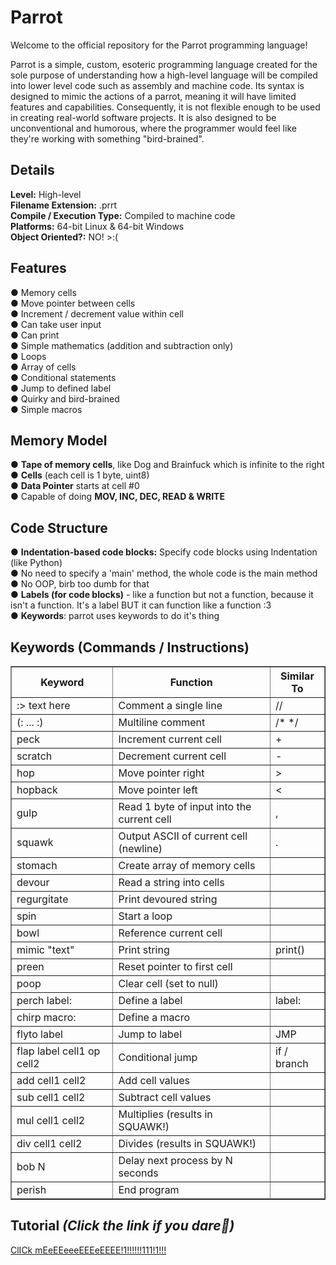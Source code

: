 # Parrot
Welcome to the official repository for the Parrot programming language!

Parrot is a simple, custom, esoteric programming language created for the sole purpose of
understanding how a high-level language will be compiled into lower level code such as assembly and
machine code. Its syntax is designed to mimic the actions of a parrot, meaning it will have limited features
and capabilities. Consequently, it is not flexible enough to be used in creating real-world software projects. It
is also designed to be unconventional and humorous, where the programmer would feel like they're working
with something "bird-brained".

<h2>Details</h2>
<b>Level:</b> High-level</br>
<b>Filename Extension:</b> .prrt</br>
<b>Compile / Execution Type:</b> Compiled to machine code</br>
<b>Platforms:</b> 64-bit Linux & 64-bit Windows</br>
<b>Object Oriented?:</b> NO! >:( </br>

<h2>Features</h2>
●	Memory cells</br>
●	Move pointer between cells</br>
●	Increment / decrement value within cell</br>
●	Can take user input</br>
●	Can print</br>
●	Simple mathematics (addition and subtraction only)</br>
●	Loops</br>
●	Array of cells</br>
●	Conditional statements</br>
●	Jump to defined label</br>
●	Quirky and bird-brained</br>
●	Simple macros</br>

<h2>Memory Model</h2>
●	<b>Tape of memory cells</b>, like Dog and Brainfuck which is infinite to the right</br>
●	<b>Cells</b> (each cell is 1 byte, uint8)</br>
●	<b>Data Pointer</b> starts at cell #0</br>
●	Capable of doing <b>MOV, INC, DEC, READ & WRITE</b></br>

<h2>Code Structure</h2>
●	<b>Indentation-based code blocks:</b> Specify code blocks using Indentation (like Python)</br>
●	No need to specify a 'main' method, the whole code is the main method</br>
●	No OOP, birb too dumb for that</br>
●	<b>Labels (for code blocks)</b> - like a function but not a function, because it isn't a function. It's a label BUT it can function like a function :3</br>
●	<b>Keywords</b>: parrot uses keywords to do it's thing</br>

<h2>Keywords (Commands / Instructions)</h2>
<table border="1" cellpadding="8" cellspacing="0">
  <thead>
    <tr>
      <th>Keyword</th>
      <th>Function</th>
      <th>Similar To</th>
    </tr>
  </thead>
  <tbody>
    <tr><td>:> text here</td><td>Comment a single line</td><td>//</td></tr>
    <tr><td>(: ... :)</td><td>Multiline comment</td><td>/* */</td></tr>
    <tr><td>peck</td><td>Increment current cell</td><td>+</td></tr>
    <tr><td>scratch</td><td>Decrement current cell</td><td>-</td></tr>
    <tr><td>hop</td><td>Move pointer right</td><td>></td></tr>
    <tr><td>hopback</td><td>Move pointer left</td><td><</td></tr>
    <tr><td>gulp</td><td>Read 1 byte of input into the current cell</td><td>,</td></tr>
    <tr><td>squawk</td><td>Output ASCII of current cell (newline)</td><td>.</td></tr>
    <tr><td>stomach</td><td>Create array of memory cells</td><td></td></tr>
    <tr><td>devour</td><td>Read a string into cells</td><td></td></tr>
    <tr><td>regurgitate</td><td>Print devoured string</td><td></td></tr>
    <tr><td>spin</td><td>Start a loop</td><td></td></tr>
    <tr><td>bowl</td><td>Reference current cell</td><td></td></tr>
    <tr><td>mimic "text"</td><td>Print string</td><td>print()</td></tr>
    <tr><td>preen</td><td>Reset pointer to first cell</td><td></td></tr>
    <tr><td>poop</td><td>Clear cell (set to null)</td><td></td></tr>
    <tr><td>perch label:</td><td>Define a label</td><td>label:</td></tr>
    <tr><td>chirp macro:</td><td>Define a macro</td><td></td></tr>
    <tr><td>flyto label</td><td>Jump to label</td><td>JMP</td></tr>
    <tr><td>flap label cell1 op cell2</td><td>Conditional jump</td><td>if / branch</td></tr>
    <tr><td>add cell1 cell2</td><td>Add cell values</td><td></td></tr>
    <tr><td>sub cell1 cell2</td><td>Subtract cell values</td><td></td></tr>
    <tr><td>mul cell1 cell2</td><td>Multiplies (results in SQUAWK!)</td><td></td></tr>
    <tr><td>div cell1 cell2</td><td>Divides (results in SQUAWK!)</td><td></td></tr>
    <tr><td>bob N</td><td>Delay next process by N seconds</td><td></td></tr>
    <tr><td>perish</td><td>End program</td><td></td></tr>
  </tbody>
</table>

<h2>Tutorial <i>(Click the link if you dare🙂)</i></h2>
<a href="https://docs.google.com/document/d/1IgqcnB6-iD6ZBU52MgKmxDRcPYgQp5ntIfE1MP1B4pk/edit?tab=t.0#heading=h.m59wwcb2bhvs">ClICk mEeEEeeeEEEeEEEE!1!!!!!!111!1!!!</url>
